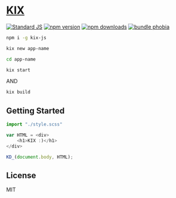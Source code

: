 # [KIX](https://kixjs.ml/)

[![Standard JS][standard-js-src]][standard-js-href]
[![npm version][npm-version-src]][npm-version-href]
[![npm downloads][npm-downloads-src]][npm-downloads-href]
[![bundle phobia][bundle-phobia-src]][bundle-phobia-href]
 


```bash
npm i -g kix-js
```
```bash
kix new app-name
```
```bash
cd app-name
```
```bash
kix start
```
AND
```bash
kix build
```

## Getting Started

```js
import "./style.scss"

var HTML = <div>
    <h1>KIX :)</h1> 
</div>

KD_(document.body, HTML);  
```



## License

MIT

<!-- Refs -->
[standard-js-src]: https://img.shields.io/badge/license-MIT-brightgreen?&style=flat-square
[standard-js-href]: https://github.com/Generalsimus/KIX/blob/master/LICENSE

[npm-version-src]: https://img.shields.io/npm/v/kix-js?&style=flat-square
[npm-version-href]: https://www.npmjs.com/package/kix-js

[npm-downloads-src]: https://img.shields.io/npm/dt/kix-js?&style=flat-square
[npm-downloads-href]: https://www.npmjs.com/package/kix-js

[bundle-phobia-src]: https://img.shields.io/bundlephobia/min/kix-js?&style=flat-square&color=red
[bundle-phobia-href]: https://packagephobia.com/result?p=kix-js
